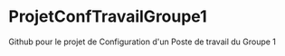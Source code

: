 # ProjetConfTravailGroupe1
Github pour le projet de Configuration d'un Poste de travail du Groupe 1
